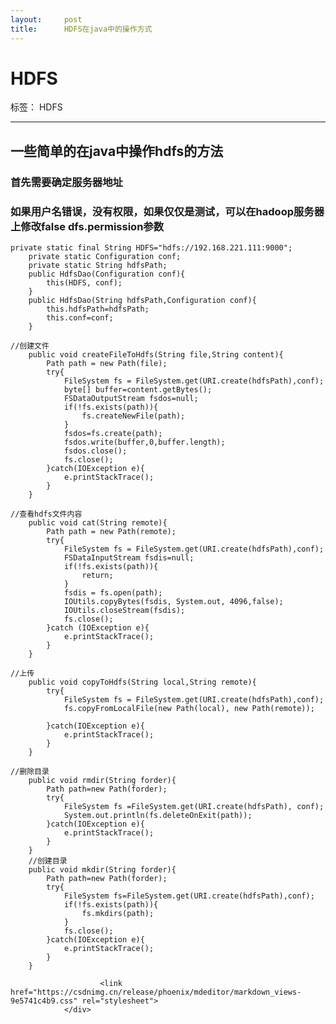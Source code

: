 ```yaml
---
layout:     post
title:      HDFS在java中的操作方式
---
```

<div id="article_content" class="article_content clearfix csdn-tracking-statistics" data-pid="blog" data-mod="popu_307" data-dsm="post">
								            <div id="content_views" class="markdown_views prism-atom-one-dark">
							<!-- flowchart 箭头图标 勿删 -->
							<svg xmlns="http://www.w3.org/2000/svg" style="display: none;"><path stroke-linecap="round" d="M5,0 0,2.5 5,5z" id="raphael-marker-block" style="-webkit-tap-highlight-color: rgba(0, 0, 0, 0);"></path></svg>
							<h1 id="hdfs">HDFS</h1>

<p>标签： HDFS</p>

<hr>

<h2 id="一些简单的在java中操作hdfs的方法">一些简单的在java中操作hdfs的方法</h2>



<h3 id="首先需要确定服务器地址">首先需要确定服务器地址</h3>



<h3 id="如果用户名错误没有权限如果仅仅是测试可以在hadoop服务器上修改false-dfspermission参数">如果用户名错误，没有权限，如果仅仅是测试，可以在hadoop服务器上修改false dfs.permission参数</h3>



<pre class="prettyprint"><code class="language-java hljs "><span class="hljs-keyword">private</span> <span class="hljs-keyword">static</span> <span class="hljs-keyword">final</span> String HDFS=<span class="hljs-string">"hdfs://192.168.221.111:9000"</span>;
    <span class="hljs-keyword">private</span> <span class="hljs-keyword">static</span> Configuration conf;
    <span class="hljs-keyword">private</span> <span class="hljs-keyword">static</span> String hdfsPath;
    <span class="hljs-keyword">public</span> <span class="hljs-title">HdfsDao</span>(Configuration conf){
        <span class="hljs-keyword">this</span>(HDFS, conf);
    }
    <span class="hljs-keyword">public</span> <span class="hljs-title">HdfsDao</span>(String hdfsPath,Configuration conf){
        <span class="hljs-keyword">this</span>.hdfsPath=hdfsPath;
        <span class="hljs-keyword">this</span>.conf=conf;
    }</code></pre>



<pre class="prettyprint"><code class="language-java hljs "><span class="hljs-comment">//创建文件</span>
    <span class="hljs-keyword">public</span> <span class="hljs-keyword">void</span> <span class="hljs-title">createFileToHdfs</span>(String file,String content){
        Path path = <span class="hljs-keyword">new</span> Path(file);
        <span class="hljs-keyword">try</span>{
            FileSystem fs = FileSystem.get(URI.create(hdfsPath),conf);
            <span class="hljs-keyword">byte</span>[] buffer=content.getBytes();
            FSDataOutputStream fsdos=<span class="hljs-keyword">null</span>;
            <span class="hljs-keyword">if</span>(!fs.exists(path)){
                fs.createNewFile(path);
            }
            fsdos=fs.create(path);
            fsdos.write(buffer,<span class="hljs-number">0</span>,buffer.length);
            fsdos.close();
            fs.close();
        }<span class="hljs-keyword">catch</span>(IOException e){
            e.printStackTrace();
        }
    }</code></pre>



<pre class="prettyprint"><code class="language-java hljs "><span class="hljs-comment">//查看hdfs文件内容</span>
    <span class="hljs-keyword">public</span> <span class="hljs-keyword">void</span> <span class="hljs-title">cat</span>(String remote){
        Path path = <span class="hljs-keyword">new</span> Path(remote);
        <span class="hljs-keyword">try</span>{
            FileSystem fs = FileSystem.get(URI.create(hdfsPath),conf);
            FSDataInputStream fsdis=<span class="hljs-keyword">null</span>;
            <span class="hljs-keyword">if</span>(!fs.exists(path)){
                <span class="hljs-keyword">return</span>;
            }
            fsdis = fs.open(path);
            IOUtils.copyBytes(fsdis, System.out, <span class="hljs-number">4096</span>,<span class="hljs-keyword">false</span>);
            IOUtils.closeStream(fsdis);
            fs.close();
        }<span class="hljs-keyword">catch</span> (IOException e){
            e.printStackTrace();
        }
    }</code></pre>



<pre class="prettyprint"><code class="language-java hljs "><span class="hljs-comment">//上传</span>
    <span class="hljs-keyword">public</span> <span class="hljs-keyword">void</span> <span class="hljs-title">copyToHdfs</span>(String local,String remote){
        <span class="hljs-keyword">try</span>{
            FileSystem fs = FileSystem.get(URI.create(hdfsPath),conf);
            fs.copyFromLocalFile(<span class="hljs-keyword">new</span> Path(local), <span class="hljs-keyword">new</span> Path(remote));

        }<span class="hljs-keyword">catch</span>(IOException e){
            e.printStackTrace();
        }
    }</code></pre>



<pre class="prettyprint"><code class="language-java hljs "><span class="hljs-comment">//删除目录</span>
    <span class="hljs-keyword">public</span> <span class="hljs-keyword">void</span> <span class="hljs-title">rmdir</span>(String forder){
        Path path=<span class="hljs-keyword">new</span> Path(forder);
        <span class="hljs-keyword">try</span>{
            FileSystem fs =FileSystem.get(URI.create(hdfsPath), conf);
            System.out.println(fs.deleteOnExit(path));
        }<span class="hljs-keyword">catch</span>(IOException e){
            e.printStackTrace();
        }
    }
    <span class="hljs-comment">//创建目录</span>
    <span class="hljs-keyword">public</span> <span class="hljs-keyword">void</span> <span class="hljs-title">mkdir</span>(String forder){
        Path path=<span class="hljs-keyword">new</span> Path(forder);
        <span class="hljs-keyword">try</span>{
            FileSystem fs=FileSystem.get(URI.create(hdfsPath),conf);
            <span class="hljs-keyword">if</span>(!fs.exists(path)){
                fs.mkdirs(path);
            }
            fs.close();
        }<span class="hljs-keyword">catch</span>(IOException e){
            e.printStackTrace();
        }
    }</code></pre>            </div>
						<link href="https://csdnimg.cn/release/phoenix/mdeditor/markdown_views-9e5741c4b9.css" rel="stylesheet">
                </div>